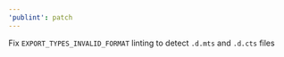 ```yaml
---
'publint': patch
---
```


Fix `EXPORT_TYPES_INVALID_FORMAT` linting to detect `.d.mts` and `.d.cts` files
